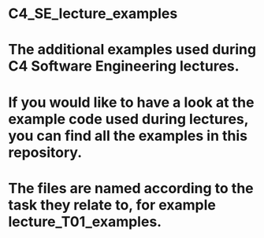 # C4_SE_lecture_examples
# The additional examples used during C4 Software Engineering lectures. 
# If you would like to have a look at the example code used during lectures, you can find all the examples in this repository.
# The files are named according to the task they relate to, for example lecture_T01_examples.
